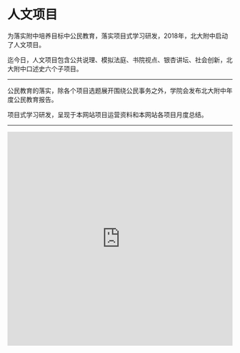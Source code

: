 # 人文项目

为落实附中培养目标中公民教育，落实项目式学习研发，2018年，北大附中启动了人文项目。

迄今日，人文项目包含公共说理、模拟法庭、书院视点、银杏讲坛、社会创新，北大附中口述史六个子项目。

---

公民教育的落实，除各个项目选题展开围绕公民事务之外，学院会发布北大附中年度公民教育报告。

项目式学习研发，呈现于本网站项目运营资料和本网站各项目月度总结。

---

<center>
<iframe width="640px" height= "480px" src= "https://forms.office.com/Pages/ResponsePage.aspx?id=dvGcSe515EmAwVKvzSjStX_OJCfvpMRDiZr_vPuTJPBUMTkzM0pJNkRVQUVURTlBN0Q3RlowRVBETy4u&embed=true" frameborder= "0" marginwidth= "0" marginheight= "0" style= "border: none; max-width:100%; max-height:100vh" allowfullscreen webkitallowfullscreen mozallowfullscreen msallowfullscreen> </iframe>
</center>